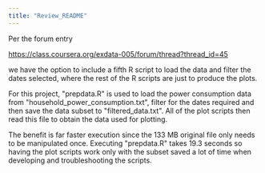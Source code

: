 ```yaml
---
title: "Review_README"
---
```


Per the forum entry

https://class.coursera.org/exdata-005/forum/thread?thread_id=45

we have the option to include a fifth R script to load the data and filter the dates selected, where the rest of the R scripts are just to produce the plots.

For this project, "prepdata.R" is used to load the power consumption data from "household_power_consumption.txt", filter for the dates required and then save the data subset to "filtered_data.txt".  All of the plot scripts then read this file to obtain the data used for plotting.

The benefit is far faster execution since the 133 MB original file only needs to be manipulated once.  Executing "prepdata.R" takes 19.3 seconds so having the plot scripts work only with the subset saved a lot of time when developing and troubleshooting the scripts.